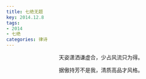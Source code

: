 ```yaml
---
title: 七绝无题
key: 2014.12.8
tags: 
- 2014
- 七绝
categories: 律诗
---
```


<p align="center">天姿潇洒谦虚合，少占风流只为得。
</p>
<p align="center">据傲持芳不是我，清质高品才风格。
</p>
